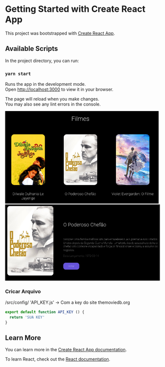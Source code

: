 # Getting Started with Create React App

This project was bootstrapped with [Create React App](https://github.com/facebook/create-react-app).

## Available Scripts

In the project directory, you can run:

### `yarn start`

Runs the app in the development mode.\
Open [http://localhost:3000](http://localhost:3000) to view it in your browser.

The page will reload when you make changes.\
You may also see any lint errors in the console.


<img width="500" src="other/img/inicio.png"> <img src="other/img/film.png" widht="500"> 


### Cricar Arquivo

/src/config/ 'API_KEY.js' -> Com a key do site themoviedb.org

~~~javascript
export default function API_KEY () {
  return 'SUA KEY'
}
~~~

## Learn More

You can learn more in the [Create React App documentation](https://facebook.github.io/create-react-app/docs/getting-started).

To learn React, check out the [React documentation](https://reactjs.org/).
